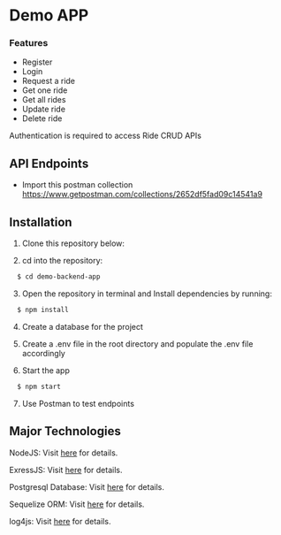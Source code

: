 # Demo APP

### Features

- Register <br>
- Login <br>
- Request a ride <br>
- Get one ride<br>
- Get all rides<br>
- Update ride<br>
- Delete ride<br>

Authentication is required to access Ride CRUD APIs
<br/>

## API Endpoints

- Import this postman collection https://www.getpostman.com/collections/2652df5fad09c14541a9

## Installation

1. Clone this repository below:

2. cd into the repository:

```sh
  $ cd demo-backend-app
```

3. Open the repository in terminal and Install dependencies by running:

```sh
  $ npm install
```

4. Create a database for the project

5. Create a .env file in the root directory and populate the .env file accordingly

6. Start the app

```sh
  $ npm start
```

7. Use Postman to test endpoints


## Major Technologies

NodeJS: Visit [here](https://nodejs.org/en/) for details.

ExressJS: Visit [here](https://expressjs.com) for details.

Postgresql Database: Visit [here](https://www.postgresql.org/docs) for details.

Sequelize ORM: Visit [here](https://sequelize.org/master) for details.

log4js: Visit [here](https://www.npmjs.com/package/log4js) for details.
